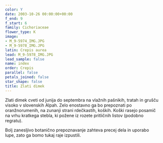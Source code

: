 ```yaml
---
color: Y
date: 2003-10-26 00:00:00+00:00
f_end: 9
f_start: 6
family: Cichoriaceae
flower_type: K
image:
- M_9-5974_IMG.JPG
- M_9-5978_IMG.JPG
latin: Crepis aurea
lead: M_9-5978_IMG.JPG
lead_sample: false
name: index
order: Crepis
parallel: false
petals_joined: false
star_shape: false
title: Zlati dimek
---
```

Zlati dimek cveti od junija do septembra na vlažnih pašnikih, tratah in grušču visoko v slovenskih Alpah. Zelo enostavno ga bo prepoznati po oranžnorumenih, na zunanji strani rdečkastih, koških. Koški rasejo posamič na vrhu kratkega stebla, ki požene iz rozete pritličnih listov (podobno regratu).

Bolj zanesljivo botanično prepoznavanje zahteva precej dela in uporabo lupe, zato ga bomo tukaj raje izpustili.
